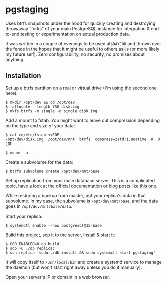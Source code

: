 # pgstaging

Uses btrfs snapshots under the hood for quickly creating and destroying
throwaway “forks” of your main PostgreSQL instance for integration & end-to-end
testing or experimentation on actual production data.

It was written in a couple of evenings to be used at`$DAYJOB` and thrown over
the fence in the hopes that it might be useful to others as-is (or more likely
my future self). Zero configurability, no security, no promises about anything.

## Installation

Set up a btrfs partition on a real or virtual drive (I'm using the second one
here):

    $ mkdir /opt/dev && cd /opt/dev
    $ fallocate --length 75G disk.img
    $ mkfs.btrfs -m single -d single disk.img

Add a mount to fstab. You might want to leave out compression depending on the
type and size of your data:

    $ cat >>/etc/fstab <<EOF
    /opt/dev/disk.img  /opt/dev/mnt  btrfs  compress=zstd:1,noatime  0  0
    EOF

    $ mount -a

Create a subvolume for the data:

    $ btrfs subvolume create /opt/dev/mnt/base

Set up replication from your main database server. This is a complicated topic,
have a look at the official documentation or blog posts like [this one][repl].

[repl]: https://www.percona.com/blog/2018/11/30/postgresql-streaming-physical-replication-with-slots/

While restoring a backup from master, put your replica's data in that subvolume.
In my case, the subvolume is `/opt/dev/mnt/base`, and the data goes
in `/opt/dev/mnt/base/data`.

Start your replica:

    $ systemctl enable --now postgresql@15-base

Build this project, scp it to the server, install & start it:

    $ CGO_ENABLED=0 go build
    $ scp -C ./db replica:
    $ ssh replica 'sudo ./db install && sudo systemctl start pgstaging'

It will copy itself to `/usr/local/bin` and create a systemd service to manage
the daemon (but won't start right away unless you do it manually).

Open your server's IP or domain in a web browser.

